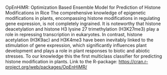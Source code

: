 OpEnHiMR: Optimization Based Ensemble Model for Prediction of Histone Modifications in Rice
The comprehensive knowledge of epigenetic modifications in plants, encompassing histone modifications in regulating gene expression, is not completely ingrained. It is noteworthy that histone deacetylation and histone H3 lysine 27 trimethylation (H3K27me3) play a role in repressing transcription in eukaryotes. In contrast, histone acetylation (H3K9ac) and H3K4me3 have been inevitably linked to the stimulation of gene expression, which significantly influences plant development and plays a role in plant responses to biotic and abiotic stresses. To our knowledge this the first multiclass classifier for predicting histone modification in plants.
Link to the R-package: https://cran.r-project.org/web/packages/OpEnHiMR/
